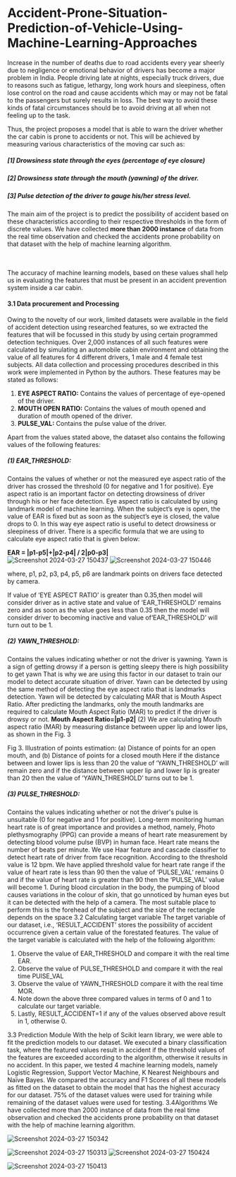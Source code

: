 # Accident-Prone-Situation-Prediction-of-Vehicle-Using-Machine-Learning-Approaches
Increase in the number of deaths due to road accidents every year sheerly due to negligence or emotional behavior
of drivers has become a major problem in India. People driving late at nights, especially truck drivers, due to
reasons such as fatigue, lethargy, long work hours and sleepiness, often lose control on the road and cause
accidents which may or may not be fatal to the passengers but surely results in loss. The best way to avoid these
kinds of fatal circumstances should be to avoid driving at all when not feeling up to the task.

Thus, the project proposes a model that is able to warn the driver whether the car cabin is prone to accidents or
not. This will be achieved by measuring various characteristics of the moving car such as:<br>
##### <b>[1]</b> Drowsiness state through the eyes (percentage of eye closure)<br>
##### <b>[2]</b> Drowsiness state through the mouth (yawning) of the driver.<br>
##### <b>[3]</b> Pulse detection of the driver to gauge his/her stress level.<br>

The main aim of the project is to predict the possibility of accident based on these characteristics according to
their respective thresholds in the form of discrete values. We have collected **more than 2000 instance** of data from
the real time observation and checked the accidents prone probability on that dataset with the help of machine
learning algorithm.<br><br><br>

The accuracy of machine learning models, based on these values shall help us in evaluating the features that must
be present in an accident prevention system inside a car cabin.

#### 3.1 Data procurement and Processing  ####
Owing to the novelty of our work, limited datasets were available in the field of accident detection using researched 
features, so we extracted the features that will be focussed in this study by using certain programmed detection 
techniques. Over 2,000 instances of all such features were calculated by simulating an automobile cabin 
environment and obtaining the value of all features for 4 different drivers, 1 male and 4 female test subjects. All 
data collection and processing procedures described in this work were implemented in Python by the authors. 
These features may be stated as follows: 
1. **EYE ASPECT RATIO:** Contains the values of percentage of eye-opened of the driver. 
2. **MOUTH OPEN RATIO:** Contains the values of mouth opened and duration of mouth opened of the 
driver. 
3. **PULSE_VAL:** Contains the pulse value of the driver. <br>

Apart from the values stated above, the dataset also contains the following values of the following features: 
##### (1) EAR_THRESHOLD: ##### 
Contains the values of whether or not the measured eye aspect ratio of the driver has crossed the threshold (0 for negative and 1 for positive). 
Eye aspect ratio is an important factor on detecting drowsiness of driver through his or her face detection. Eye 
aspect ratio is calculated by using landmark model of machine learning. When the subject’s eye is open, the value 
of EAR is fixed but as soon as the subject’s eye is closed, the value drops to 0. In this way eye aspect ratio is 
useful to detect drowsiness or sleepiness of driver. There is a specific formula that we are using to calculate eye 
aspect ratio that is given below: 
 
**EAR = |p1-p5|+|p2-p4| / 2|p0-p3|** <br>
![Screenshot 2024-03-27 150437](https://github.com/AntimaDwivedi/Accident-Prone-Situation-Prediction-of-Vehicle-Using-Machine-Learning-Approaches/assets/56269029/86386ffa-3f70-47cf-b27d-4c7cae94b4f4)
![Screenshot 2024-03-27 150446](https://github.com/AntimaDwivedi/Accident-Prone-Situation-Prediction-of-Vehicle-Using-Machine-Learning-Approaches/assets/56269029/d7817eb6-f3d2-4327-af02-c3d446312496)

where, p1, p2, p3, p4, p5, p6 are landmark points on drivers face detected by camera.<br>

If value of ‘EYE ASPECT RATIO’ is greater than 0.35,then model will consider driver as in active state and value of ‘EAR_THRESHOLD’ remains zero and as soon as
the value goes less than 0.35 then the model will consider driver to becoming inactive and value of‘EAR_THRESHOLD’ will turn out to be 1.
##### (2) YAWN_THRESHOLD: ##### 
Contains the values indicating whether or not the driver is yawning.
Yawn is a sign of getting drowsy if a person is getting sleepy there is high possibility to get yawn
That is why we are using this factor in our dataset to train our model to detect accurate situation of driver.
Yawn can be detected by using the same method of detecting the eye aspect ratio that is landmarks detection.
Yawn will be detected by calculating MAR that is Mouth Aspect Ratio. After predicting the landmarks, only the
mouth landmarks are required to calculate Mouth Aspect Ratio (MAR) to predict if the driver is drowsy or not.
**Mouth Aspect Ratio=|p1-p2|** (2)
We are calculating Mouth aspect ratio (MAR) by measuring distance between upper lip and lower lips, as shown
in the Fig. 3


Fig 3. Illustration of points estimation: (a) Distance of points for an open mouth, and (b) Distance of points for a closed mouth
Here if the distance between and lower lips is less than 20 the value of ‘YAWN_THRESHOLD’ will remain zero
and if the distance between upper lip and lower lip is greater than 20 then the value of ‘YAWN_THRESHOLD’
turns out to be 1.
##### (3) PULSE_THRESHOLD: ##### 
Contains the values indicating whether or not the driver's pulse is unsuitable (0 for
negative and 1 for positive).
Long-term monitoring human heart rate is of great importance and
provides a method, namely, Photo plethysmography (PPG) can provide a means of heart rate measurement by
detecting blood volume pulse (BVP) in human face. Heart rate means the number of beats per minute. We use
Haar feature and cascade classifier to detect heart rate of driver from face recognition. According to the threshold value is 12 bpm. We have applied threshold value for heart rate range if the value of
heart rate is less than 90 then the value of ‘PULSE_VAL’ remains 0 and if the value of heart rate is greater than
90 then the ‘PULSE_VAL’ value will become 1.
During blood circulation in the body, the pumping of blood causes variations
in the colour of skin, that go unnoticed by human eyes but it can be detected with the help of a camera. The most
suitable place to perform this is the forehead of the subject and the size of the rectangle depends on the space
3.2 Calculating target variable
The target variable of our dataset, i.e., ‘RESULT_ACCIDENT’ stores the possibility of accident occurrence given
a certain value of the forestated features. The value of the target variable is calculated with the help of the following
algorithm:
1. Observe the value of EAR_THRESHOLD and compare it with the real time EAR.
2. Observe the value of PULSE_THRESHOLD and compare it with the real time PUlSE_VAL
3. Observe the value of YAWN_THRESHOLD compare it with the real time MOR.
4. Note down the above three compared values in terms of 0 and 1 to calculate our target variable.
5. Lastly, RESULT_ACCIDENT=1 if any of the values observed above result in 1, otherwise 0.

3.3 Prediction Module
With the help of Scikit learn library, we were able to fit the prediction models to our dataset. We executed a binary
classification task, where the featured values result in accident if the threshold values of the features are exceeded
according to the algorithm, otherwise it results in no accident.
In this paper, we tested 4 machine learning models, namely Logistic Regression, Support Vector Machine, K
Nearest Neighbours and Naïve Bayes. We compared the accuracy and F1 Scores of all these models as fitted on
the dataset to obtain the model that has the highest accuracy for our dataset. 75% of the dataset values were used
for training while remaining of the dataset values were used for testing.
3.4Algorithms
We have collected more than 2000 instance of data from the real time observation and checked the accidents
prone probability on that dataset with the help of machine learning algorithm.

![Screenshot 2024-03-27 150342](https://github.com/AntimaDwivedi/Accident-Prone-Situation-Prediction-of-Vehicle-Using-Machine-Learning-Approaches/assets/56269029/7f91ecd5-8672-4e1b-b004-88561fdb09ac)

![Screenshot 2024-03-27 150313](https://github.com/AntimaDwivedi/Accident-Prone-Situation-Prediction-of-Vehicle-Using-Machine-Learning-Approaches/assets/56269029/cb6153bb-17d2-445e-9041-ade20078b211)
![Screenshot 2024-03-27 150424](https://github.com/AntimaDwivedi/Accident-Prone-Situation-Prediction-of-Vehicle-Using-Machine-Learning-Approaches/assets/56269029/25d41c15-1d53-4731-af3b-33090c0b67d9)


![Screenshot 2024-03-27 150413](https://github.com/AntimaDwivedi/Accident-Prone-Situation-Prediction-of-Vehicle-Using-Machine-Learning-Approaches/assets/56269029/3219c17f-6a81-4515-9b64-4bcac20334f5)
